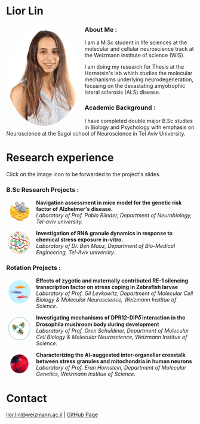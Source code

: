 # Lior Lin

<img src="My_image_screenshot.jpg" align="left" width="200" style="border-radius: 50%; margin-right: 10px;">

### About Me :
I am a M.Sc student in life sciences at the molecular and cellular neuroscience track at the Weizmann institute of science (WIS).

I am doing my research for Thesis at the Hornstein's lab which studies the molecular mechanisms underlying neurodegeneration, focusing on the devastating amyotrophic lateral sclerosis (ALS) disease. 

### Academic Background :
I have completed double major B.Sc studies in Biology and Psychology with emphasis on Neuroscience at the Sagol school of Neuroscience in Tel Aviv University.

# Research experience 
Click on the image icon to be forwarded to the project's slides.
### B.Sc Research Projects :

[<img src="Mouse_in_Maze.jpg" align="left" width="70" length="70" style="border-radius: 50%; margin-right: 10px;">](https://github.com/LiorLin/LiorLin.github.io/blob/main/Assesing%20spatial%20memory%20in%20ApoE4%20mice%20presentation_PDF.pdf)

**Navigation assessment in mice model for the genetic risk factor of Alzheimer's disease.** <br> 
_Laboratory of Prof. Pablo Blinder, Department of Neurobiology, Tel-aviv university._ 

[<img src="SG_image.jpg" align="left" width="70" length="70" style="border-radius: 50%; margin-right: 10px;">](https://github.com/LiorLin/LiorLin.github.io/blob/main/Research%20Project's%20report%20-%20Lior%20Lin.pdf)

**Investigation of RNA granule dynamics in response to chemical stress exposure in-vitro.** <br>
_Laboratory of Dr. Ben Maoz, Department of Bio-Medical Engineering, Tel-Aviv university._

### Rotation Projects :
[<img src="Zebra_fish_Image.jpg" align="left" width="70" length="70" style="border-radius: 50%; margin-right: 10px;">](https://github.com/LiorLin/LiorLin.github.io/blob/main/Rotations%20seminar%20presentation%20-%20new.pdf)

**Effects of zygotic and maternally contributed RE-1 silencing transcription factor on stress coping in Zebrafish larvae** <br>
_Laboratory of Prof. Gil Levkowitz, Department of Molecular Cell Biology & Molecular Neuroscience, Weizmann Institue of Science._            

[<img src="Drosophila_image.jpg" align="left" width="70" length="70" style="border-radius: 50%; margin-right: 10px;">](https://github.com/LiorLin/LiorLin.github.io/blob/main/Presentation%20schuldiner%20lab.pdf)

**Investigating  mechanisms of DPR12-DIP𝛿 interaction in the Drosophila mushroom body during development** <br>
_Laboratory of Prof. Oren Schuldiner, Department of Molecular Cell Biology & Molecular Neuroscience, Weizmann Institue of Science._ <br>                   

[<img src="Neurons_in_dish_image.jpg" align="left" width="70" length="70" style="border-radius: 50%; margin-right: 10px;">](https://github.com/LiorLin/LiorLin.github.io/blob/main/Hornstein's%20Rotation%20presentation.pdf)

**Characterizing the AI-suggested inter-organellar crosstalk between stress granules and mitochondria in human neurons** <br>
_Laboratory of Prof. Eran Hornstein, Department of Molecular Genetics, Weizmann Institue of Science._ <br>


# Contact 
lior.lin@weizmann.ac.il | [GitHub Page](https://github.com/LiorLin)
